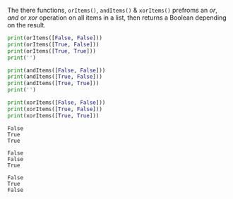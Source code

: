 The there functions, `orItems()`, `andItems()` & `xorItems()` prefroms an _or_, _and_ or _xor_ operation on all items in a list, then returns a Boolean depending on the result.

```py
print(orItems([False, False]))
print(orItems([True, False]))
print(orItems([True, True]))
print('')

print(andItems([False, False]))
print(andItems([True, False]))
print(andItems([True, True]))
print('')

print(xorItems([False, False]))
print(xorItems([True, False]))
print(xorItems([True, True]))
```

```
False
True
True

False
False
True

False
True
False
```

